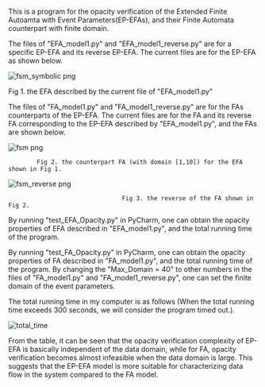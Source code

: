 This is a program for the opacity verification of the Extended Finite Autoamta with Event Parameters(EP-EFAs), 
and their Finite Automata counterpart with finite domain.

The files of "EFA_model1.py" and "EFA_model1_reverse.py" are for a specific EP-EFA and its reverse EP-EFA. 
The current files are for the EP-EFA as shown below.

![fsm_symbolic png](https://github.com/williamtengit/Opacity_EP-EFA_TAC_TN/assets/68321173/46ab66f8-0a49-4287-b974-48e451b29d27)

Fig 1. the EFA described by the current file of "EFA_model1.py"

The files of "FA_model1.py" and "FA_model1_reverse.py" are for the FAs counterparts of the EP-EFA.
The current files are for the FA and its reverse FA corresponding to the EP-EFA described by "EFA_model1.py", 
and the FAs are shown below.

![fsm png](https://github.com/williamtengit/Opacity_EP-EFA_TAC_TN/assets/68321173/49166d94-ac1c-4a31-879d-a3b63d2a847c)

            Fig 2. the counterpart FA (with domain [1,10]) for the EFA shown in Fig 1.

![fsm_reverse png](https://github.com/williamtengit/Opacity_EP-EFA_TAC_TN/assets/68321173/3378e3d4-d390-4a85-aadb-cbb6ed40126f)

                                    Fig 3. the reverse of the FA shown in Fig 2.

By running "test_EFA_Opacity.py" in PyCharm, one can obtain the opacity properties of EFA described in "EFA_model1.py", and the total
running time of the program.

By running "test_FA_Opacity.py" in PyCharm, one can obtain the opacity properties of FA described in "FA_model1.py", and the total
running time of the program.
By changing the "Max_Domain = 40" to other numbers in the files of "FA_model1.py" and "FA_model1_reverse.py", one can set the finite
domain of the event parameters.

The total running time in my computer is as follows (When the total running time exceeds 300 seconds, we will consider the program timed out.).

![total_time](https://github.com/williamtengit/Opacity_EP-EFA_TAC_TN/assets/68321173/a2505115-6b3c-4a7d-adc2-f5f3f4bcb223)

From the table, it can be seen that the opacity verification complexity of EP-EFA is basically independent of the data domain, while for FA, opacity verification becomes almost infeasible when the data domain is large. 
This suggests that the EP-EFA model is more suitable for characterizing data flow in the system compared to the FA model.




